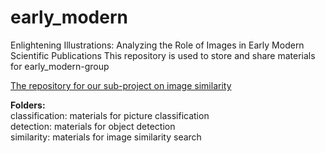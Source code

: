 # early_modern

Enlightening Illustrations: Analyzing the Role of Images in Early Modern Scientific Publications
This repository is used to store and share materials for early_modern-group

[The repository for our sub-project on image similarity](https://github.com/dhh23/early-modern-image-similarity "dhh23/early-modern-image-similarity")

**Folders:**<br>
classification: materials for picture classification <br>
detection: materials for object detection <br>
similarity: materials for image similarity search <br>
